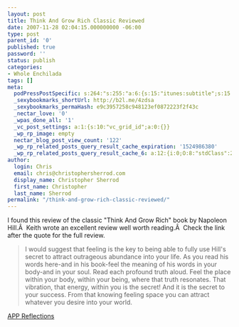 ```yaml
---
layout: post
title: Think And Grow Rich Classic Reviewed
date: 2007-11-28 02:04:15.000000000 -06:00
type: post
parent_id: '0'
published: true
password: ''
status: publish
categories:
- Whole Enchilada
tags: []
meta:
  podPressPostSpecific: s:264:"s:255:"a:6:{s:15:"itunes:subtitle";s:15:"##PostExcerpt##";s:14:"itunes:summary";s:15:"##PostExcerpt##";s:15:"itunes:keywords";s:17:"##WordPressCats##";s:13:"itunes:author";s:10:"##Global##";s:15:"itunes:explicit";s:7:"Default";s:12:"itunes:block";s:7:"Default";}";";
  _sexybookmarks_shortUrl: http://b2l.me/4zdsa
  _sexybookmarks_permaHash: e9c3957258c948123ef0872223f2f43c
  _nectar_love: '0'
  _wpas_done_all: '1'
  _vc_post_settings: a:1:{s:10:"vc_grid_id";a:0:{}}
  _wp_rp_image: empty
  nectar_blog_post_view_count: '122'
  _wp_rp_related_posts_query_result_cache_expiration: '1524986380'
  _wp_rp_related_posts_query_result_cache_6: a:12:{i:0;O:8:"stdClass":2:{s:7:"post_id";s:3:"382";s:5:"score";s:17:"46.57699397224027";}i:1;O:8:"stdClass":2:{s:7:"post_id";s:3:"242";s:5:"score";s:17:"43.11800781144566";}i:2;O:8:"stdClass":2:{s:7:"post_id";s:3:"348";s:5:"score";s:17:"41.31002140333212";}i:3;O:8:"stdClass":2:{s:7:"post_id";s:3:"119";s:5:"score";s:18:"39.845839079086396";}i:4;O:8:"stdClass":2:{s:7:"post_id";s:3:"421";s:5:"score";s:17:"38.05120215964869";}i:5;O:8:"stdClass":2:{s:7:"post_id";s:3:"301";s:5:"score";s:17:"37.85103524253751";}i:6;O:8:"stdClass":2:{s:7:"post_id";s:4:"4430";s:5:"score";s:17:"34.36509663221077";}i:7;O:8:"stdClass":2:{s:7:"post_id";s:4:"2330";s:5:"score";s:17:"34.36509663221077";}i:8;O:8:"stdClass":2:{s:7:"post_id";s:3:"817";s:5:"score";s:17:"34.36509663221077";}i:9;O:8:"stdClass":2:{s:7:"post_id";s:3:"290";s:5:"score";s:17:"34.36509663221077";}i:10;O:8:"stdClass":2:{s:7:"post_id";s:3:"239";s:5:"score";s:17:"34.36509663221077";}i:11;O:8:"stdClass":2:{s:7:"post_id";s:4:"1483";s:5:"score";s:18:"34.251705944871645";}}
author:
  login: Chris
  email: chris@christophersherrod.com
  display_name: Christopher Sherrod
  first_name: Christopher
  last_name: Sherrod
permalink: "/think-and-grow-rich-classic-reviewed/"
---
```

<p>I found this review of the classic "Think And Grow Rich" book by Napoleon Hill.Â  Keith wrote an excellent review well worth reading.Â  Check the link after the quote for the full review.</p>
<blockquote><p>I would suggest that feeling is the key to being able to fully use Hill's secret to attract outrageous abundance into your life. As you read his words here-and in his book-feel the meaning of his words in your body-and in your soul. Read each profound truth aloud. Feel the place within your body, within your being, where that truth resonates. That vibration, that energy, within you is the secret! And it is the secret to your success. From that knowing feeling space you can attract whatever you desire into your world.</p></blockquote>
<p><a href="http://appanda.blogspot.com/2007/11/think-and-grow-rich-by-keith-varnum.html" rel="nofollow">APP Reflections</a></p>
